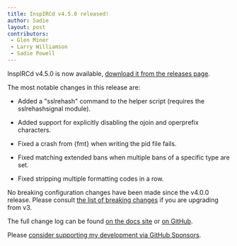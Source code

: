```yaml
---
title: InspIRCd v4.5.0 released!
author: Sadie
layout: post
contributors:
 - Glen Miner
 - Larry Williamson
 - Sadie Powell
---
```


InspIRCd v4.5.0 is now available, [download it from the releases page](https://github.com/inspircd/inspircd/releases/tag/v4.5.0).

The most notable changes in this release are:

- Added a "sslrehash" command to the helper script (requires the sslrehashsignal module).

- Added support for explicitly disabling the ojoin and operprefix characters.

- Fixed a crash from {fmt} when writing the pid file fails.

- Fixed matching extended bans when multiple bans of a specific type are set.

- Fixed stripping multiple formatting codes in a row.

<!--more-->

No breaking configuration changes have been made since the v4.0.0 release. Please consult [the list of breaking changes](https://docs.inspircd.org/4/breaking-changes) if you are upgrading from v3.

The full change log can be found [on the docs site](https://docs.inspircd.org/4/change-log/#inspircd-450) or [on GitHub](https://github.com/inspircd/inspircd/compare/v4.4.0...v4.5.0).

Please [consider supporting my development via GitHub Sponsors](https://github.com/sponsors/SadieCat/).
